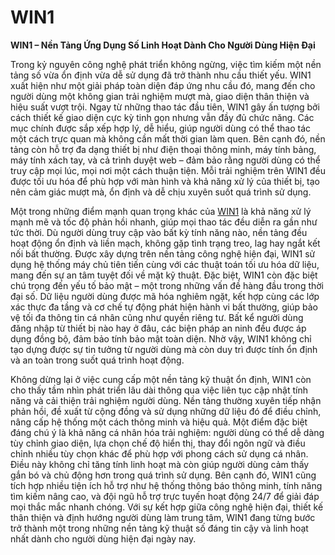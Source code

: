 # WIN1

**WIN1 – Nền Tảng Ứng Dụng Số Linh Hoạt Dành Cho Người Dùng Hiện Đại**

Trong kỷ nguyên công nghệ phát triển không ngừng, việc tìm kiếm một nền tảng số vừa ổn định vừa dễ sử dụng đã trở thành nhu cầu thiết yếu. WIN1 xuất hiện như một giải pháp toàn diện đáp ứng nhu cầu đó, mang đến cho người dùng một không gian trải nghiệm mượt mà, giao diện thân thiện và hiệu suất vượt trội. Ngay từ những thao tác đầu tiên, WIN1 gây ấn tượng bởi cách thiết kế giao diện cực kỳ tinh gọn nhưng vẫn đầy đủ chức năng. Các mục chính được sắp xếp hợp lý, dễ hiểu, giúp người dùng có thể thao tác một cách trực quan mà không cần mất thời gian làm quen. Bên cạnh đó, nền tảng còn hỗ trợ đa dạng thiết bị như điện thoại thông minh, máy tính bảng, máy tính xách tay, và cả trình duyệt web – đảm bảo rằng người dùng có thể truy cập mọi lúc, mọi nơi một cách thuận tiện. Mỗi trải nghiệm trên WIN1 đều được tối ưu hóa để phù hợp với màn hình và khả năng xử lý của thiết bị, tạo nên cảm giác mượt mà, ổn định và dễ chịu xuyên suốt quá trình sử dụng.

Một trong những điểm mạnh quan trọng khác của <a href="https://win1-vn.com">WIN1</a>  là khả năng xử lý mạnh mẽ và tốc độ phản hồi nhanh, giúp mọi thao tác đều diễn ra gần như tức thời. Dù người dùng truy cập vào bất kỳ tính năng nào, nền tảng đều hoạt động ổn định và liền mạch, không gặp tình trạng treo, lag hay ngắt kết nối bất thường. Được xây dựng trên nền tảng công nghệ hiện đại, WIN1 sử dụng hệ thống máy chủ tiên tiến cùng với các thuật toán tối ưu hóa dữ liệu, mang đến sự an tâm tuyệt đối về mặt kỹ thuật. Đặc biệt, WIN1 còn đặc biệt chú trọng đến yếu tố bảo mật – một trong những vấn đề hàng đầu trong thời đại số. Dữ liệu người dùng được mã hóa nghiêm ngặt, kết hợp cùng các lớp xác thực đa tầng và cơ chế tự động phát hiện hành vi bất thường, giúp bảo vệ tối đa thông tin cá nhân cũng như quyền riêng tư. Bất kể người dùng đăng nhập từ thiết bị nào hay ở đâu, các biện pháp an ninh đều được áp dụng đồng bộ, đảm bảo tính bảo mật toàn diện. Nhờ vậy, WIN1 không chỉ tạo dựng được sự tin tưởng từ người dùng mà còn duy trì được tính ổn định và an toàn trong suốt quá trình hoạt động.

Không dừng lại ở việc cung cấp một nền tảng kỹ thuật ổn định, WIN1 còn cho thấy tầm nhìn phát triển lâu dài thông qua việc liên tục cập nhật tính năng và cải thiện trải nghiệm người dùng. Nền tảng thường xuyên tiếp nhận phản hồi, đề xuất từ cộng đồng và sử dụng những dữ liệu đó để điều chỉnh, nâng cấp hệ thống một cách thông minh và hiệu quả. Một điểm đặc biệt đáng chú ý là khả năng cá nhân hóa trải nghiệm: người dùng có thể dễ dàng tùy chỉnh giao diện, lựa chọn chế độ hiển thị, thay đổi ngôn ngữ và điều chỉnh nhiều tùy chọn khác để phù hợp với phong cách sử dụng cá nhân. Điều này không chỉ tăng tính linh hoạt mà còn giúp người dùng cảm thấy gắn bó và chủ động hơn trong quá trình sử dụng. Bên cạnh đó, WIN1 cũng tích hợp nhiều tiện ích hỗ trợ như hệ thống thông báo thông minh, tính năng tìm kiếm nâng cao, và đội ngũ hỗ trợ trực tuyến hoạt động 24/7 để giải đáp mọi thắc mắc nhanh chóng. Với sự kết hợp giữa công nghệ hiện đại, thiết kế thân thiện và định hướng người dùng làm trung tâm, WIN1 đang từng bước trở thành một trong những nền tảng kỹ thuật số đáng tin cậy và linh hoạt nhất dành cho người dùng hiện đại ngày nay.

